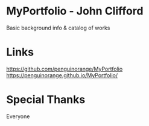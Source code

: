 # MyPortfolio - John Clifford

Basic background info & catalog of works

# Links

 https://github.com/penguinorange/MyPortfolio
 https://penguinorange.github.io/MyPortfolio/

# Special Thanks

Everyone
